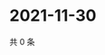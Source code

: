 # 2021-11-30

共 0 条

<!-- BEGIN WEIBO -->
<!-- 最后更新时间 Tue Nov 30 2021 11:12:46 GMT+0800 (China Standard Time) -->

<!-- END WEIBO -->
